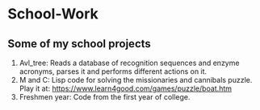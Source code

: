 # School-Work
## Some of my school projects

1. Avl_tree: Reads a database of recognition sequences and enzyme acronyms, parses it and performs different actions on it.
2. M and C: Lisp code for solving the missionaries and cannibals puzzle. Play it at: https://www.learn4good.com/games/puzzle/boat.htm
3. Freshmen year: Code from the first year of college.
